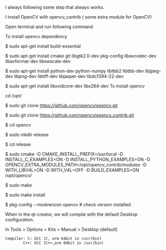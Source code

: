 I always following some step that always works.

I install OpenCV with opencv_contrib ( some extra module for OpenCV)

Open terminal and run following command

To install opencv dependency

$ sudo apt-get install build-essential

$ sudo apt-get install cmake git libgtk2.0-dev pkg-config libavcodec-dev libavformat-dev libswscale-dev

$ sudo apt-get install python-dev python-numpy libtbb2 libtbb-dev libjpeg-dev libpng-dev libtiff-dev libjasper-dev libdc1394-22-dev

$ sudo apt-get install libxvidcore-dev libx264-dev
To install opencv

cd /opt/

$ sudo git clone https://github.com/opencv/opencv.git

$ sudo git clone https://github.com/opencv/opencv_contrib.git

$ cd opencv

$ sudo mkdir release

$ cd release

$ sudo cmake -D CMAKE_INSTALL_PREFIX=/usr/local -D INSTALL_C_EXAMPLES=ON -D INSTALL_PYTHON_EXAMPLES=ON -D OPENCV_EXTRA_MODULES_PATH=/opt/opencv_contrib/modules -D WITH_LIBV4L=ON -D WITH_V4L=OFF -D BUILD_EXAMPLES=ON /opt/opencv/

$ sudo make

$ sudo make install

$ pkg-config --modversion opencv # check version installed

When in the qt-creator, we will compile with the default Desktop configuration. 

  In Tools > Options > Kits > Manual > Desktop (default)

    Compiler: C: GCC (C, arm 64bit in /usr/bin)
            C++: GCC (C++,arm 64bit in /usr/bin)
